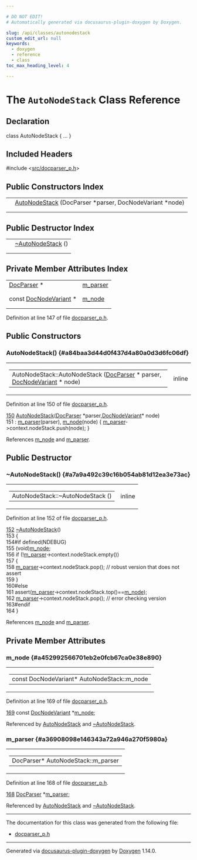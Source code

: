 ```yaml
---

# DO NOT EDIT!
# Automatically generated via docusaurus-plugin-doxygen by Doxygen.

slug: /api/classes/autonodestack
custom_edit_url: null
keywords:
  - doxygen
  - reference
  - class
toc_max_heading_level: 4

---
```


<div class="doxyPage">

# The `AutoNodeStack` Class Reference



## Declaration

<div class="doxyDeclaration">
class AutoNodeStack { ... }
</div>

## Included Headers

<div class="doxyIncludesList">#include &lt;<a href="/web-doxygen/docs/api/files/src/docparser-p-h">src/docparser_p.h</a>&gt;
</div>

## Public Constructors Index

<table class="doxyMembersIndex">

<tr class="doxyMemberIndexItem">
<td class="doxyMemberIndexItemType" align="left" valign="top"></td>
<td class="doxyMemberIndexItemName" align="left" valign="top"><a href="#a84baa3d44d0f437d4a80a0d3d6fc06df">AutoNodeStack</a> (DocParser *parser, DocNodeVariant *node)</td>
</tr>
<tr class="doxyMemberIndexDescription">
<td class="doxyMemberIndexDescriptionLeft"></td>
<td class="doxyMemberIndexDescriptionRight">
</td>
</tr>
<tr class="doxyMemberIndexSeparator">
<td class="doxyMemberIndexSeparator" colspan="2"></td>
</tr>

</table>

## Public Destructor Index

<table class="doxyMembersIndex">

<tr class="doxyMemberIndexItem">
<td class="doxyMemberIndexItemType" align="left" valign="top"></td>
<td class="doxyMemberIndexItemName" align="left" valign="top"><a href="#a7a9a492c39c16b054ab81d12ea3e73ac">~AutoNodeStack</a> ()</td>
</tr>
<tr class="doxyMemberIndexDescription">
<td class="doxyMemberIndexDescriptionLeft"></td>
<td class="doxyMemberIndexDescriptionRight">
</td>
</tr>
<tr class="doxyMemberIndexSeparator">
<td class="doxyMemberIndexSeparator" colspan="2"></td>
</tr>

</table>

## Private Member Attributes Index

<table class="doxyMembersIndex">

<tr class="doxyMemberIndexItem">
<td class="doxyMemberIndexItemType" align="left" valign="top"><a href="/web-doxygen/docs/api/classes/docparser">DocParser</a> *</td>
<td class="doxyMemberIndexItemName" align="left" valign="top"><a href="#a36908098e146343a72a946a270f5980a">m_parser</a></td>
</tr>
<tr class="doxyMemberIndexDescription">
<td class="doxyMemberIndexDescriptionLeft"></td>
<td class="doxyMemberIndexDescriptionRight">
</td>
</tr>
<tr class="doxyMemberIndexSeparator">
<td class="doxyMemberIndexSeparator" colspan="2"></td>
</tr>

<tr class="doxyMemberIndexItem">
<td class="doxyMemberIndexItemType" align="left" valign="top">const <a href="/web-doxygen/docs/api/files/src/docnode-h/#a15a8494c4d80bb52db036d2fb5e9e9f8">DocNodeVariant</a> *</td>
<td class="doxyMemberIndexItemName" align="left" valign="top"><a href="#a452992566701eb2e0fcb67ca0e38e890">m_node</a></td>
</tr>
<tr class="doxyMemberIndexDescription">
<td class="doxyMemberIndexDescriptionLeft"></td>
<td class="doxyMemberIndexDescriptionRight">
</td>
</tr>
<tr class="doxyMemberIndexSeparator">
<td class="doxyMemberIndexSeparator" colspan="2"></td>
</tr>

</table>


<p>Definition at line 147 of file <a href="/web-doxygen/docs/api/files/src/docparser-p-h">docparser_p.h</a>.</p>

<div class="doxySectionDef">

## Public Constructors

### AutoNodeStack() {#a84baa3d44d0f437d4a80a0d3d6fc06df}

<div class="doxyMemberItem">
<div class="doxyMemberProto">
<table class="doxyMemberLabels">
<tr class="doxyMemberLabels">
<td class="doxyMemberLabelsLeft">
<table class="doxyMemberName">
<tr>
<td class="doxyMemberName">AutoNodeStack::AutoNodeStack (<a href="/web-doxygen/docs/api/classes/docparser">DocParser</a> * parser, <a href="/web-doxygen/docs/api/files/src/docnode-h/#a15a8494c4d80bb52db036d2fb5e9e9f8">DocNodeVariant</a> * node)</td>
</tr>
</table>
</td>
<td class="doxyMemberLabelsRight">
<span class="doxyMemberLabels">
<span class="doxyMemberLabel inline">inline</span>
</span>
</td>
</tr>
</table>
</div>
<div class="doxyMemberDoc">


<p>Definition at line 150 of file <a href="/web-doxygen/docs/api/files/src/docparser-p-h">docparser_p.h</a>.</p>

<div class="doxyProgramListing">

<div class="doxyCodeLine"><span class="doxyLineNumber"><a href="#a84baa3d44d0f437d4a80a0d3d6fc06df">150</a></span><span class="doxyLineContent"><span class="doxyHighlight">    <a href="#a84baa3d44d0f437d4a80a0d3d6fc06df">AutoNodeStack</a>(<a href="/web-doxygen/docs/api/classes/docparser">DocParser</a> *parser,<a href="/web-doxygen/docs/api/files/src/docnode-h/#a15a8494c4d80bb52db036d2fb5e9e9f8">DocNodeVariant</a>* node)</span></span></div>
<div class="doxyCodeLine"><span class="doxyLineNumber">151</span><span class="doxyLineContent"><span class="doxyHighlight">      : <a href="#a36908098e146343a72a946a270f5980a">m_parser</a>(parser), <a href="#a452992566701eb2e0fcb67ca0e38e890">m_node</a>(node) { <a href="#a36908098e146343a72a946a270f5980a">m_parser</a>-&gt;context.nodeStack.push(node); }</span></span></div>

</div>


References <a href="#a452992566701eb2e0fcb67ca0e38e890">m&#95;node</a> and <a href="#a36908098e146343a72a946a270f5980a">m&#95;parser</a>.
</div>
</div>

</div>

<div class="doxySectionDef">

## Public Destructor

### ~AutoNodeStack() {#a7a9a492c39c16b054ab81d12ea3e73ac}

<div class="doxyMemberItem">
<div class="doxyMemberProto">
<table class="doxyMemberLabels">
<tr class="doxyMemberLabels">
<td class="doxyMemberLabelsLeft">
<table class="doxyMemberName">
<tr>
<td class="doxyMemberName">AutoNodeStack::~AutoNodeStack ()</td>
</tr>
</table>
</td>
<td class="doxyMemberLabelsRight">
<span class="doxyMemberLabels">
<span class="doxyMemberLabel inline">inline</span>
</span>
</td>
</tr>
</table>
</div>
<div class="doxyMemberDoc">


<p>Definition at line 152 of file <a href="/web-doxygen/docs/api/files/src/docparser-p-h">docparser_p.h</a>.</p>

<div class="doxyProgramListing">

<div class="doxyCodeLine"><span class="doxyLineNumber"><a href="#a7a9a492c39c16b054ab81d12ea3e73ac">152</a></span><span class="doxyLineContent"><span class="doxyHighlight">   <a href="#a7a9a492c39c16b054ab81d12ea3e73ac">~AutoNodeStack</a>()</span></span></div>
<div class="doxyCodeLine"><span class="doxyLineNumber">153</span><span class="doxyLineContent"><span class="doxyHighlight">    {</span></span></div>
<div class="doxyCodeLine"><span class="doxyLineNumber">154</span><span class="doxyLineContent"><span class="doxyHighlightPreprocessor">#if defined(NDEBUG)</span></span></div>
<div class="doxyCodeLine"><span class="doxyLineNumber">155</span><span class="doxyLineContent"><span class="doxyHighlight">      (void)<a href="#a452992566701eb2e0fcb67ca0e38e890">m_node</a>;</span></span></div>
<div class="doxyCodeLine"><span class="doxyLineNumber">156</span><span class="doxyLineContent"><span class="doxyHighlight">      </span><span class="doxyHighlightKeywordFlow">if</span><span class="doxyHighlight"> (!<a href="#a36908098e146343a72a946a270f5980a">m_parser</a>-&gt;context.nodeStack.empty())</span></span></div>
<div class="doxyCodeLine"><span class="doxyLineNumber">157</span><span class="doxyLineContent"><span class="doxyHighlight">      {</span></span></div>
<div class="doxyCodeLine"><span class="doxyLineNumber">158</span><span class="doxyLineContent"><span class="doxyHighlight">        <a href="#a36908098e146343a72a946a270f5980a">m_parser</a>-&gt;context.nodeStack.pop(); </span><span class="doxyHighlightComment">// robust version that does not assert</span></span></div>
<div class="doxyCodeLine"><span class="doxyLineNumber">159</span><span class="doxyLineContent"><span class="doxyHighlight">      }</span></span></div>
<div class="doxyCodeLine"><span class="doxyLineNumber">160</span><span class="doxyLineContent"><span class="doxyHighlightPreprocessor">#else</span></span></div>
<div class="doxyCodeLine"><span class="doxyLineNumber">161</span><span class="doxyLineContent"><span class="doxyHighlight">      assert(<a href="#a36908098e146343a72a946a270f5980a">m_parser</a>-&gt;context.nodeStack.top()==<a href="#a452992566701eb2e0fcb67ca0e38e890">m_node</a>);</span></span></div>
<div class="doxyCodeLine"><span class="doxyLineNumber">162</span><span class="doxyLineContent"><span class="doxyHighlight">      <a href="#a36908098e146343a72a946a270f5980a">m_parser</a>-&gt;context.nodeStack.pop(); </span><span class="doxyHighlightComment">// error checking version</span></span></div>
<div class="doxyCodeLine"><span class="doxyLineNumber">163</span><span class="doxyLineContent"><span class="doxyHighlightPreprocessor">#endif</span></span></div>
<div class="doxyCodeLine"><span class="doxyLineNumber">164</span><span class="doxyLineContent"><span class="doxyHighlight">    }</span></span></div>

</div>


References <a href="#a452992566701eb2e0fcb67ca0e38e890">m&#95;node</a> and <a href="#a36908098e146343a72a946a270f5980a">m&#95;parser</a>.
</div>
</div>

</div>

<div class="doxySectionDef">

## Private Member Attributes

### m&#95;node {#a452992566701eb2e0fcb67ca0e38e890}

<div class="doxyMemberItem">
<div class="doxyMemberProto">
<table class="doxyMemberLabels">
<tr class="doxyMemberLabels">
<td class="doxyMemberLabelsLeft">
<table class="doxyMemberName">
<tr>
<td class="doxyMemberName">const DocNodeVariant* AutoNodeStack::m_node</td>
</tr>
</table>
</td>
</tr>
</table>
</div>
<div class="doxyMemberDoc">


<p>Definition at line 169 of file <a href="/web-doxygen/docs/api/files/src/docparser-p-h">docparser_p.h</a>.</p>

<div class="doxyProgramListing">

<div class="doxyCodeLine"><span class="doxyLineNumber"><a href="#a452992566701eb2e0fcb67ca0e38e890">169</a></span><span class="doxyLineContent"><span class="doxyHighlight">   </span><span class="doxyHighlightKeyword">const</span><span class="doxyHighlight"> <a href="/web-doxygen/docs/api/files/src/docnode-h/#a15a8494c4d80bb52db036d2fb5e9e9f8">DocNodeVariant</a> *<a href="#a452992566701eb2e0fcb67ca0e38e890">m_node</a>;</span></span></div>

</div>


Referenced by <a href="#a84baa3d44d0f437d4a80a0d3d6fc06df">AutoNodeStack</a> and <a href="#a7a9a492c39c16b054ab81d12ea3e73ac">~AutoNodeStack</a>.
</div>
</div>

### m&#95;parser {#a36908098e146343a72a946a270f5980a}

<div class="doxyMemberItem">
<div class="doxyMemberProto">
<table class="doxyMemberLabels">
<tr class="doxyMemberLabels">
<td class="doxyMemberLabelsLeft">
<table class="doxyMemberName">
<tr>
<td class="doxyMemberName">DocParser* AutoNodeStack::m_parser</td>
</tr>
</table>
</td>
</tr>
</table>
</div>
<div class="doxyMemberDoc">


<p>Definition at line 168 of file <a href="/web-doxygen/docs/api/files/src/docparser-p-h">docparser_p.h</a>.</p>

<div class="doxyProgramListing">

<div class="doxyCodeLine"><span class="doxyLineNumber"><a href="#a36908098e146343a72a946a270f5980a">168</a></span><span class="doxyLineContent"><span class="doxyHighlight">   <a href="/web-doxygen/docs/api/classes/docparser">DocParser</a> *<a href="#a36908098e146343a72a946a270f5980a">m_parser</a>;</span></span></div>

</div>


Referenced by <a href="#a84baa3d44d0f437d4a80a0d3d6fc06df">AutoNodeStack</a> and <a href="#a7a9a492c39c16b054ab81d12ea3e73ac">~AutoNodeStack</a>.
</div>
</div>

</div>

<hr/>

<p>The documentation for this class was generated from the following file:</p>

<ul>
<li><a href="/web-doxygen/docs/api/files/src/docparser-p-h">docparser_p.h</a></li>
</ul>

<hr/>

<p class="doxyGeneratedBy">Generated via <a href="https://github.com/xpack/docusaurus-plugin-doxygen">docusaurus-plugin-doxygen</a> by <a href="https://www.doxygen.nl">Doxygen</a> 1.14.0.</p>

</div>

